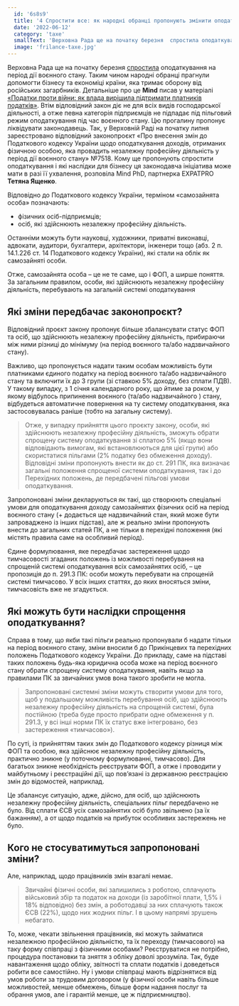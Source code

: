 ```yaml
---
  id: '6s8s9'
  title: '4 Спростити все: як народні обранці пропонують змінити оподаткування самозайнятих осіб 32'
  date: '2022-06-12'
  category: 'taxe'
  smallText: 'Верховна Рада ще на початку березня  спростила оподаткування на період дії воєнного стану. Таким чином народні обранці прагнули допомогти бізнесу та економіці країни, яка тримає оборону від російських загарбників. Детальніше про це ... '
  image: 'frilance-taxe.jpg'
---
```


Верховна Рада ще на початку березня [спростила](https://mind.ua/news/20237732-verhovna-rada-sprostila-opodatkuvannya-pid-chas-voennogo-stanu-v-ukrayini) оподаткування на період дії воєнного стану. Таким чином народні обранці прагнули допомогти бізнесу та економіці країни, яка тримає оборону від російських загарбників. Детальніше про це __Mind__ писав у матеріалі [«Податки проти війни: як влада вирішила підтримати платників податків»](https://mind.ua/publications/20237845-podatki-proti-vijni-yak-vlada-virishila-pidtrimati-platnikiv-podatkiv). Втім відповідний закон діє не для всіх видів господарської діяльності, а отже певна категорія підприємців не підпадає під пільговий режим оподаткування під час воєнного стану. Цю прогалину пропонує ліквідувати законодавець. Так, у Верховній Раді на початку липня зареєстровано відповідний законопроєкт «Про внесення змін до Податкового кодексу України щодо оподаткування доходів, отриманих фізичною особою, яка провадить незалежну професійну діяльність у період дії воєнного стану» №7518. Кому ще пропонують спростити оподаткування і які наслідки для бізнесу ця законодавча ініціатива може мати в разі її ухвалення, розповіла Mind PhD, партнерка EXPATPRO **Тетяна Ященко**.

Відповідно до Податкового кодексу України, терміном «самозайнята особа» позначають:

* фізичних осіб-підприємців;
* осіб, які здійснюють незалежну професійну діяльність.

Останніми можуть бути науковці, художники, приватні виконавці, адвокати, аудитори, бухгалтери, архітектори, інженери тощо (абз. 2 п. 14.1.226 ст. 14 Податкового кодексу України), які стали на облік як самозайняті особи.

Отже, самозайнята особа – це не те саме, що і ФОП, а ширше поняття. За загальним правилом, особи, які здійснюють незалежну професійну діяльність, перебувають на загальній системі оподаткування

## Які зміни передбачає законопроєкт?

Відповідний проєкт закону пропонує більше збалансувати статус ФОП та осіб, що здійснюють незалежну професійну діяльність, прибираючи між ними різниці до мінімуму (на період воєнного та/або надзвичайного стану).

Важливо, що пропонується надати таким особам можливість бути платниками єдиного податку на період воєнного та/або надзвичайного стану та включити їх до 3 групи (зі ставкою 5% доходу, без сплати ПДВ). У такому випадку, з 1 січня календарного року, що йтиме за роком, у якому відбулось припинення воєнного (та/або надзвичайного ) стану, відбудеться автоматичне повернення на ту систему оподаткування, яка застосовувалась раніше (тобто на загальну систему).

> Отже, у випадку прийняття цього проєкту закону, особи, які здійснюють незалежну професійну діяльність, зможуть обрати спрощену систему оподаткування зі сплатою 5% (якщо вони відповідають вимогам, які встановлюються для цієї групи) або скористатися пільгами (2% податку без обмеження доходу). Відповідні зміни пропонують внести як до ст. 291 ПК, яка визначає загальні положення спрощеної системи оподаткування, так і до Перехідних положень, де передбачені пільгові умови оподаткування.

Запропоновані зміни декларуються як такі, що створюють спеціальні умови для оподаткування доходу самозайнятих фізичних осіб на період воєнного стану (+ додається ще надзвичайний стан, який може бути запроваджено із інших підстав), але ж реально зміни пропонують внести до загальних статей ПК, а не тільки в перехідні положення (які містять правила саме на особливий період).

Єдине формулювання, яке передбачає застереження щодо тимчасовості згаданих положень із можливості перебування на спрощеній системі оподаткування всіх самозайнятих осіб, – це пропозиція до п. 291.3 ПК: особи можуть перебувати на спрощеній системі тимчасово. У всіх інших статтях, до яких вносяться зміни, тимчасовість вже не згадується.

## Які можуть бути наслідки спрощення оподаткування?

Справа в тому, що якби такі пільги реально пропонували б надати тільки на період воєнного стану, зміни вносили б до Прикінцевих та перехідних положень Податкового кодексу України. До прикладу, саме на підставі таких положень будь-яка юридична особа може на період воєнного стану обрати спрощену систему оподаткування, навіть якщо за правилами ПК за звичайних умов вона такого зробити не могла.

> Запропоновані системні зміни можуть створити умови для того, щоб у подальшому можливість перебування осіб, що здійснюють незалежну професійну діяльність на спрощеній системі, була постійною (треба буде просто прибрати одне обмеження у п. 291.3, у всі інші норми ПК їх статус вже інтегровано, без застереження «тимчасово»).

По суті, із прийняттям таких змін до Податкового кодексу різниця між ФОП та особою, яка здійснює незалежну професійну діяльність, практично зникне (у поточному формулюванні, тимчасово). Для багатьох зникне необхідність реєструвати ФОП, а отже і проводити у майбутньому і реєстраційні дії, що пов’язані із державною реєстрацією змін до відомостей, наприклад.

Це збалансує ситуацію, адже, дійсно, для осіб, що здійснюють незалежну професійну діяльність, спеціальних пільг передбачено не було. Від сплати ЄСВ усіх самозайнятих осіб було звільнено (за їх бажанням), а от щодо податків на прибуток особливих застережень не було.

## Кого не стосуватимуться запропоновані зміни?

Але, наприклад, щодо працівників змін взагалі немає.

> Звичайні фізичні особи, які залишились з роботою, сплачують військовий збір та податок на доходи (із заробітної плати, 1,5% і 18% відповідно) без змін, а роботодавці за них сплачують також ЄСВ (22%), щодо них жодних пільг. І в цьому напрямі зрушень небагато.

То, може, чекати звільнення працівників, які можуть займатися незалежною професійною діяльністю, та їх переходу (тимчасового) на таку форму співпраці з фізичними особами? Реєструватися не потрібно, процедура постановки та зняття з обліку доволі зрозуміла. Так, буде навантаження щодо обліку, звітності та сплати податків і доведеться робити все самостійно. Ну і умови співпраці мають відрізнятися від умов роботи за трудовим договором (у фізичної особи навіть більше можливостей, менше обмежень, більше форм надання послуг та обрання умов, але і гарантій менше, це ж підприємництво).
